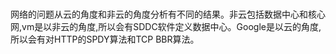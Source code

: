 #
网络的问题从云的角度和非云的角度分析有不同的结果。非云包括数据中心和核心网,vm是以非云的角度,所以会有SDDC软件定义数据中心。Google是以云的角度,
所以会有对HTTP的SPDY算法和TCP BBR算法。